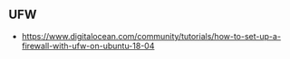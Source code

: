## UFW
  * https://www.digitalocean.com/community/tutorials/how-to-set-up-a-firewall-with-ufw-on-ubuntu-18-04
